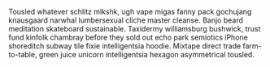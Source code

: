 Tousled whatever schlitz mlkshk, ugh vape migas fanny pack gochujang knausgaard narwhal lumbersexual cliche master cleanse. Banjo beard meditation skateboard sustainable. Taxidermy williamsburg bushwick, trust fund kinfolk chambray before they sold out echo park semiotics iPhone shoreditch subway tile fixie intelligentsia hoodie. Mixtape direct trade farm-to-table, green juice unicorn intelligentsia hexagon asymmetrical tousled.